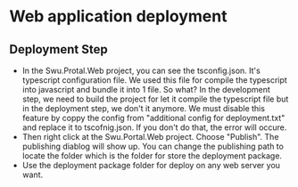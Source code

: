 # Web application deployment

## Deployment Step
 * In the Swu.Protal.Web project, you can see the tsconfig.json. It's typescript configuration file. We used this file for compile the typescript into javascript and bundle it into 1 file. So what? In the development step, we need to build the project for let it compile the typescript file but in the deployment step, we don't it anymore. We must disable this feature by coppy the config from "additional config for deployment.txt" and replace it to tscofnig.json. If you don't do that, the error will occure. 
 * Then right click at the Swu.Portal.Web project. Choose "Publish". The publishing diablog will show up. You can change the publishing path to locate the folder which is the folder for store the deployment package.
 * Use the deployment package folder for deploy on any web server you want.
